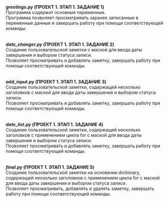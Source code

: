</br>
</br><b><i>greetings.py</i> (ПРОЕКТ 1. ЭТАП 1. ЗАДАНИЕ 1)</b>
</br>Программа содержит основные переменные. 
</br>Программа позволяет просматривать заранее записанные в переменные данные и завершать работу при помощи соответствующей команды.
</br>
</br>
</br><b><i>date_changer.py</i> (ПРОЕКТ 1. ЭТАП 1. ЗАДАНИЕ 2)</b>
</br>Создание пользовательской заметки с маской для ввода даты завершения и выбором статуса записи.
</br>Позволяет просматривать и добавлять заметку, завершать работу при помощи соответствующей команды.
</br>
</br>
</br><b><i>add_input.py</i> (ПРОЕКТ 1. ЭТАП 1. ЗАДАНИЕ 3)</b>
</br>Создание пользовательской заметки, содержащей несколько заголовков с маской для ввода даты завершения и выбором статуса записи.
</br>Позволяет просматривать и добавлять заметку, завершать работу при помощи соответствующей команды.
</br>
</br>
</br><b><i>date_list.py</i> (ПРОЕКТ 1. ЭТАП 1. ЗАДАНИЕ 4)</b>
</br>Создание пользовательской заметки, содержащей несколько заголовков с применением цикла for с маской для ввода даты завершения и выбором статуса записи.
</br>Позволяет просматривать и добавлять заметку, завершать работу при помощи соответствующей команды.
</br>
</br>
</br><b><i>final.py</i> (ПРОЕКТ 1. ЭТАП 1. ЗАДАНИЕ 5)</b>
</br>Создание пользовательской заметки на основании dictionary, содержащей несколько заголовков с применением цикла for с маской для ввода даты завершения и выбором статуса записи.
</br>Позволяет просматривать, добавлять и удалять заметку, завершать работу при помощи соответствующей команды.
